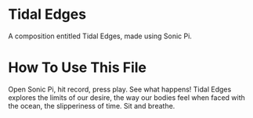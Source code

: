 # Tidal Edges
A composition entitled Tidal Edges, made using Sonic Pi. 

# How To Use This File
Open Sonic Pi, hit record, press play. See what happens! Tidal Edges explores
the limits of our desire, the way our bodies feel when faced with the ocean,
the slipperiness of time. Sit and breathe.
